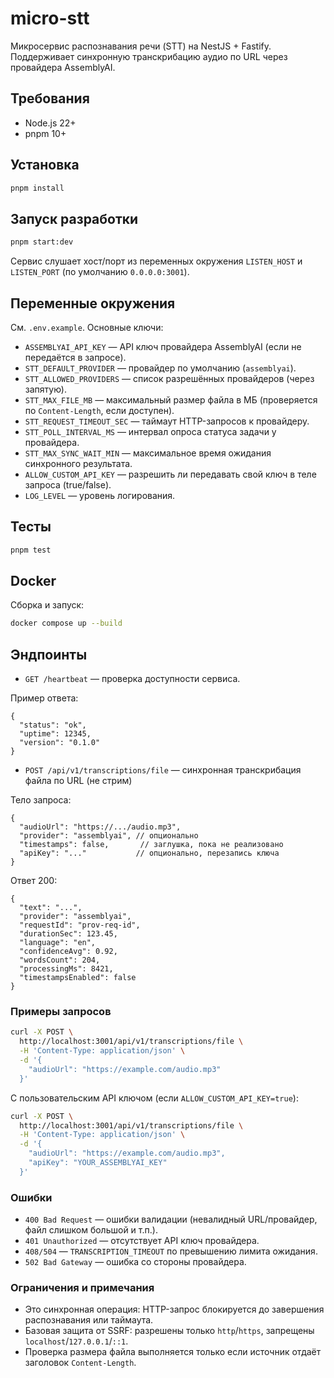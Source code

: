 # micro-stt

Микросервис распознавания речи (STT) на NestJS + Fastify. Поддерживает синхронную транскрибацию аудио по URL через провайдера AssemblyAI.

## Требования

- Node.js 22+
- pnpm 10+

## Установка

```bash
pnpm install
```

## Запуск разработки

```bash
pnpm start:dev
```

Сервис слушает хост/порт из переменных окружения `LISTEN_HOST` и `LISTEN_PORT` (по умолчанию `0.0.0.0:3001`).

## Переменные окружения

См. `.env.example`. Основные ключи:

- `ASSEMBLYAI_API_KEY` — API ключ провайдера AssemblyAI (если не передаётся в запросе).
- `STT_DEFAULT_PROVIDER` — провайдер по умолчанию (`assemblyai`).
- `STT_ALLOWED_PROVIDERS` — список разрешённых провайдеров (через запятую).
- `STT_MAX_FILE_MB` — максимальный размер файла в МБ (проверяется по `Content-Length`, если доступен).
- `STT_REQUEST_TIMEOUT_SEC` — таймаут HTTP-запросов к провайдеру.
- `STT_POLL_INTERVAL_MS` — интервал опроса статуса задачи у провайдера.
- `STT_MAX_SYNC_WAIT_MIN` — максимальное время ожидания синхронного результата.
- `ALLOW_CUSTOM_API_KEY` — разрешить ли передавать свой ключ в теле запроса (true/false).
- `LOG_LEVEL` — уровень логирования.

## Тесты

```bash
pnpm test
```

## Docker

Сборка и запуск:

```bash
docker compose up --build
```

## Эндпоинты

- `GET /heartbeat` — проверка доступности сервиса.

Пример ответа:

```
{
  "status": "ok",
  "uptime": 12345,
  "version": "0.1.0"
}
```

- `POST /api/v1/transcriptions/file` — синхронная транскрибация файла по URL (не стрим)

Тело запроса:

```
{
  "audioUrl": "https://.../audio.mp3",
  "provider": "assemblyai", // опционально
  "timestamps": false,       // заглушка, пока не реализовано
  "apiKey": "..."           // опционально, перезапись ключа
}
```

Ответ 200:

```
{
  "text": "...",
  "provider": "assemblyai",
  "requestId": "prov-req-id",
  "durationSec": 123.45,
  "language": "en",
  "confidenceAvg": 0.92,
  "wordsCount": 204,
  "processingMs": 8421,
  "timestampsEnabled": false
}
```

### Примеры запросов

```bash
curl -X POST \
  http://localhost:3001/api/v1/transcriptions/file \
  -H 'Content-Type: application/json' \
  -d '{
    "audioUrl": "https://example.com/audio.mp3"
  }'
```

С пользовательским API ключом (если `ALLOW_CUSTOM_API_KEY=true`):

```bash
curl -X POST \
  http://localhost:3001/api/v1/transcriptions/file \
  -H 'Content-Type: application/json' \
  -d '{
    "audioUrl": "https://example.com/audio.mp3",
    "apiKey": "YOUR_ASSEMBLYAI_KEY"
  }'
```

### Ошибки

- `400 Bad Request` — ошибки валидации (невалидный URL/провайдер, файл слишком большой и т.п.).
- `401 Unauthorized` — отсутствует API ключ провайдера.
- `408/504` — `TRANSCRIPTION_TIMEOUT` по превышению лимита ожидания.
- `502 Bad Gateway` — ошибка со стороны провайдера.

### Ограничения и примечания

- Это синхронная операция: HTTP-запрос блокируется до завершения распознавания или таймаута.
- Базовая защита от SSRF: разрешены только `http`/`https`, запрещены `localhost`/`127.0.0.1`/`::1`.
- Проверка размера файла выполняется только если источник отдаёт заголовок `Content-Length`.
